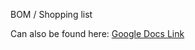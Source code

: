BOM / Shopping list

Can also be found here: [Google Docs Link](https://docs.google.com/spreadsheets/d/1hvMtBMdU-MjT3f36fKkWHgp-UORz1duzvwJJqe4S46w/edit?usp=drive_link)
